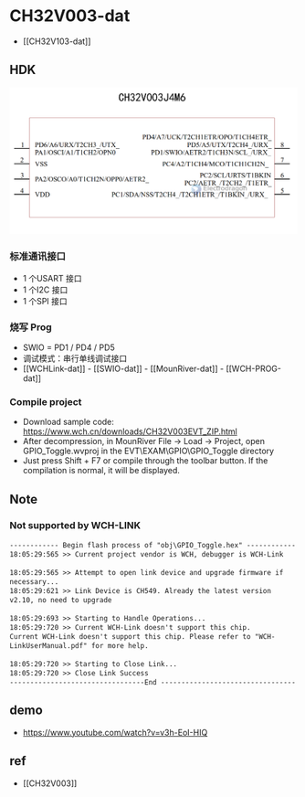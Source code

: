 
# CH32V003-dat 

- [[CH32V103-dat]]






## HDK

![](2023-09-27-17-15-24.png)

### 标准通讯接口 

- 1 个USART 接口 
- 1 个I2C 接口 
- 1 个SPI 接口


### 烧写 Prog 

- SWIO = PD1 / PD4 / PD5 
- 调试模式：串行单线调试接口
- [[WCHLink-dat]] - [[SWIO-dat]] - [[MounRiver-dat]] - [[WCH-PROG-dat]]


### Compile project

- Download sample code: https://www.wch.cn/downloads/CH32V003EVT_ZIP.html
- After decompression, in MounRiver File -> Load -> Project, open GPIO_Toggle.wvproj in the EVT\EXAM\GPIO\GPIO_Toggle directory
- Just press Shift + F7 or compile through the toolbar button. If the compilation is normal, it will be displayed.

## Note

### Not supported by WCH-LINK

    ------------ Begin flash process of "obj\GPIO_Toggle.hex" ------------ 
    18:05:29:565 >> Current project vendor is WCH, debugger is WCH-Link

    18:05:29:565 >> Attempt to open link device and upgrade firmware if necessary...
    18:05:29:621 >> Link Device is CH549. Already the latest version v2.10, no need to upgrade

    18:05:29:693 >> Starting to Handle Operations...
    18:05:29:720 >> Current WCH-Link doesn't support this chip.
    Current WCH-Link doesn't support this chip. Please refer to "WCH-LinkUserManual.pdf" for more help.

    18:05:29:720 >> Starting to Close Link...
    18:05:29:720 >> Close Link Success
    ---------------------------------End ---------------------------------

## demo 

- https://www.youtube.com/watch?v=v3h-EoI-HIQ



## ref 

- [[CH32V003]]